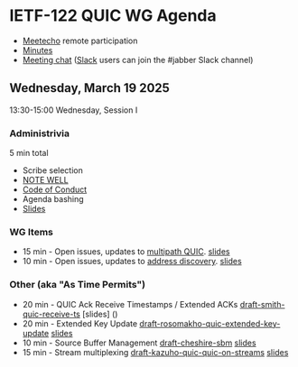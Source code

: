 # IETF-122 QUIC WG Agenda

* [Meetecho](https://meetings.conf.meetecho.com/ietf122/?group=quic) remote participation
* [Minutes](https://notes.ietf.org/notes-ietf-122-quic  )
* [Meeting chat](xmpp:quic@jabber.ietf.org?join) ([Slack](https://quicdev.slack.com/) users can join the #jabber Slack channel)

## Wednesday, March 19 2025

13:30-15:00 Wednesday, Session I

### Administrivia

5 min total

* Scribe selection
* [NOTE WELL](https://www.ietf.org/about/note-well.html)
* [Code of Conduct](https://www.rfc-editor.org/rfc/rfc7154.html)
* Agenda bashing
* [Slides](https://github.com/quicwg/wg-materials/blob/main/ietf122/chairs.pdf)

### WG Items
* 15 min - Open issues, updates to [multipath QUIC](https://datatracker.ietf.org/doc/html/draft-ietf-quic-multipath). [slides](https://github.com/quicwg/wg-materials/blob/main/ietf122/multipath.pdf)
* 10 min - Open issues, updates to [address discovery](https://datatracker.ietf.org/doc/draft-ietf-quic-address-discovery/). [slides](https://github.com/quicwg/wg-materials/blob/main/ietf122/address-discovery.pdf)

### Other (aka "As Time Permits")
* 20 min - QUIC Ack Receive Timestamps / Extended ACKs [draft-smith-quic-receive-ts](https://datatracker.ietf.org/doc/draft-smith-quic-receive-ts/) [slides] () 
* 20 min - Extended Key Update [draft-rosomakho-quic-extended-key-update](https://datatracker.ietf.org/doc/draft-rosomakho-quic-extended-key-update/) [slides](https://github.com/quicwg/wg-materials/blob/main/ietf122/extended-key-update.pdf)
* 10 min - Source Buffer Management [draft-cheshire-sbm](https://datatracker.ietf.org/doc/draft-cheshire-sbm/) [slides](https://github.com/quicwg/wg-materials/blob/main/ietf122/source-buffer-management.pdf)
* 15 min - Stream multiplexing [draft-kazuho-quic-quic-on-streams](https://datatracker.ietf.org/doc/draft-kazuho-quic-quic-on-streams/) [slides](https://github.com/quicwg/wg-materials/blob/main/ietf122/stream-multiplexing.pdf)
